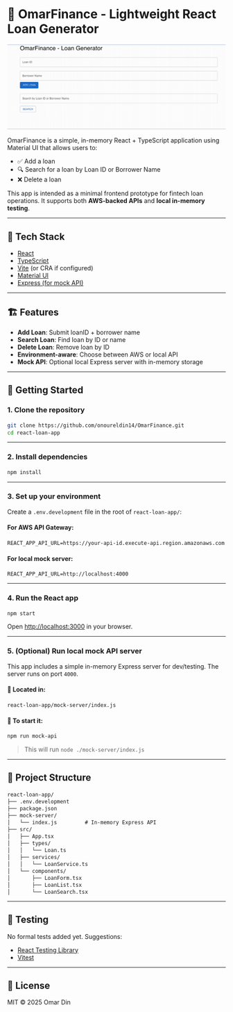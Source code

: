# 💸 OmarFinance - Lightweight React Loan Generator

![Omar Finance Demo](../assets/react-app.gif)

OmarFinance is a simple, in-memory React + TypeScript application using Material UI that allows users to:

* ✅ Add a loan
* 🔍 Search for a loan by Loan ID or Borrower Name
* ❌ Delete a loan

This app is intended as a minimal frontend prototype for fintech loan operations. It supports both **AWS-backed APIs** and **local in-memory testing**.

---

## 🧱 Tech Stack

* [React](https://reactjs.org/)
* [TypeScript](https://www.typescriptlang.org/)
* [Vite](https://vitejs.dev/) (or CRA if configured)
* [Material UI](https://mui.com/)
* [Express (for mock API)](https://expressjs.com/)

---

## 🏗 Features

* **Add Loan**: Submit loanID + borrower name
* **Search Loan**: Find loan by ID or name
* **Delete Loan**: Remove loan by ID
* **Environment-aware**: Choose between AWS or local API
* **Mock API**: Optional local Express server with in-memory storage

---

## 🚀 Getting Started

### 1. Clone the repository

```bash
git clone https://github.com/onoureldin14/OmarFinance.git
cd react-loan-app
```

---

### 2. Install dependencies

```bash
npm install
```

---

### 3. Set up your environment

Create a `.env.development` file in the root of `react-loan-app/`:

#### For AWS API Gateway:

```env
REACT_APP_API_URL=https://your-api-id.execute-api.region.amazonaws.com
```

#### For local mock server:

```env
REACT_APP_API_URL=http://localhost:4000
```

---

### 4. Run the React app

```bash
npm start
```

Open [http://localhost:3000](http://localhost:3000) in your browser.

---

### 5. (Optional) Run local mock API server

This app includes a simple in-memory Express server for dev/testing. The server runs on port `4000`.

#### 📁 Located in:

```
react-loan-app/mock-server/index.js
```

#### 🏁 To start it:

```bash
npm run mock-api
```

> This will run `node ./mock-server/index.js`

---

## 📂 Project Structure

```
react-loan-app/
├── .env.development
├── package.json
├── mock-server/
│   └── index.js         # In-memory Express API
├── src/
│   ├── App.tsx
│   ├── types/
│   │   └── Loan.ts
│   ├── services/
│   │   └── LoanService.ts
│   └── components/
│       ├── LoanForm.tsx
│       ├── LoanList.tsx
│       └── LoanSearch.tsx
```

---

## 🧺 Testing

No formal tests added yet. Suggestions:

* [React Testing Library](https://testing-library.com/docs/react-testing-library/intro/)
* [Vitest](https://vitest.dev/)

---

## 📄 License

MIT © 2025 Omar Din
